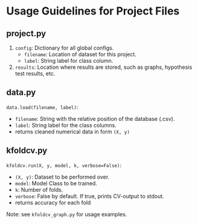# Usage Guidelines for Project Files

## project.py
1. `config`: Dictionary for all global configs.
    - `filename`: Location of dataset for this project.
    - `label`: String label for class column.
2. `results`: Location where results are stored, such as graphs, hypothesis test results, etc.

## data.py
`data.load(filename, label)`:
- `filename`: String with the relative position of the database (.csv).
- `label`: String label for the class columns.
- returns cleaned numerical data in form `(X, y)`

## kfoldcv.py
`kfoldcv.run(X, y, model, k, verbose=False)`:
- `(X, y)`: Dataset to be performed over.
- `model`: Model Class to be trained.
- `k`: Number of folds.
- `verbose`: False by default. If true, prints CV-output to stdout.
- returns accuracy for each fold

Note: see `kfoldcv_graph.py` for usage examples.

